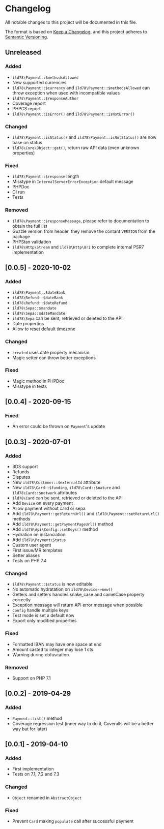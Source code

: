 # Changelog
All notable changes to this project will be documented in this file.

The format is based on [Keep a Changelog](https://keepachangelog.com/en/1.0.0/),
and this project adheres to [Semantic Versioning](https://semver.org/spec/v2.0.0.html).

## Unreleased

### Added
- `ild78\Payment::$methodsAllowed`
- New supported currencies
- `ild78\Payment::$currency` and `ild78\Payment::$methodsAllowed` can throw exception when used with incompatible values
- `ild78\Payment::$responseAuthor`
- Coverage report
- PHPCS report
- `ild78\Payment::isError()` and `ild78\Payment::isNotError()`

### Changed
- `ild78\Payment::isStatus()` and `ild78\Payment::isNotStatus()` are now base on status
- `ild78\Core\Object::get()`, return raw API data (even unknown properties)

### Fixed
- `ild78\Payment::$response` length
- Misstype in `InternalServerErrorException` default message
- PHPDoc
- CI run
- Tests

### Removed
- `ild78\Payment::$responseMessage`, please refer to documentation to obtain the full list
- Guzzle version from header, they remove the contant `VERSION` from the package
- PHPStan validation
- `ild78\Http\Stream` and `ild78\Http\Uri` to complete internal PSR7 implementation


## [0.0.5] - 2020-10-02

### Added
- `ild78\Payment::$dateBank`
- `ild78\Refund::$dateBank`
- `ild78\Refund::$dateRefund`
- `ild78\Sepa::$mandate`
- `ild78\Sepa::$dateMandate`
- `ild78\Sepa` can be sent, retrieved or deleted to the API
- Date properties
- Allow to reset default timezone

### Changed
- `created` uses date property mecanism
- Magic setter can throw better exceptions

### Fixed
- Magic method in PHPDoc
- Misstype in tests


## [0.0.4] - 2020-09-15

### Fixed
- An error could be thrown on `Payment`'s update


## [0.0.3] - 2020-07-01

### Added
- 3DS support
- Refunds
- Disputes
- New `ild78\Customer::$externalId` attribute
- New `ild78\Card::$funding`, `ild78\Card::$nature` and `ild78\Card::$network` attributes
- `ild78\Card` can be sent, retrieved or deleted to the API
- Add `Device` on every payment
- Allow payment without card or sepa
- Add `ild78\Payment::getReturnUrl()` and `ild78\Payment::setReturnUrl()` methods
- Add `ild78\Payment::getPaymentPageUrl()` method
- Add `ild78\Api\Config::setKeys()` method
- Hydration on instanciation
- Add `ild78\Payment\Status`
- Custom user agent
- First issue/MR templates
- Setter aliases
- Tests on PHP 7.4

### Changed
- `ild78\Payment::$status` is now editable
- No automatic hydratation on `ild78\Device->new()`
- Getters and setters handles snake_case and camelCase property correctly
- Exception message will return API error message when possible
- `Config` handle multiple keys
- Test mode is set a default now
- Export only modified properties

### Fixed
- Formatted IBAN may have one space at end
- Amount casted to integer may lose 1 cts
- Warning during obfuscation

### Removed
- Support on PHP 7.1


## [0.0.2] - 2019-04-29

### Added
- `Payment::list()` method
- Coverage regression test (inner way to do it, Coveralls will be a better way but for later)


## [0.0.1] - 2019-04-10

### Added
- First implementation
- Tests on 7.1, 7.2 and 7.3

### Changed
- `Object` renamed in `AbstractObject`

### Fixed
- Prevent `Card` making `populate` call after successful payment
